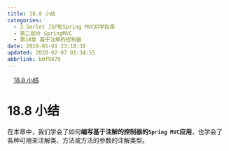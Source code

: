 ```yaml
---
title: 18.8 小结
categories: 
  - 3 Serlet JSP和Spring MVC初学指南
  - 第二部分 SpringMVC
  - 第18章 基于注解的控制器
date: 2019-05-01 23:18:38
updated: 2020-02-07 01:34:55
abbrlink: b0f9879
---
```

<div id='my_toc'><a href="/JavaReadingNotes/b0f9879/#18-8-小结" class="header_1">18.8 小结</a>&nbsp;<br></div>
<style>.header_1{margin-left: 1em;}.header_2{margin-left: 2em;}.header_3{margin-left: 3em;}.header_4{margin-left: 4em;}.header_5{margin-left: 5em;}.header_6{margin-left: 6em;}</style>
<!--more-->
<script>if (navigator.platform.search('arm')==-1){document.getElementById('my_toc').style.display = 'none';}var e,p = document.getElementsByTagName('p');while (p.length>0) {e = p[0];e.parentElement.removeChild(e);}</script>

<!--end-->
# 18.8 小结 #
在本章中，我们学会了如何**编写基于注解的控制器的`Spring MVC`应用**，也学会了各种可用来注解类、方法或方法的参数的注解类型。

